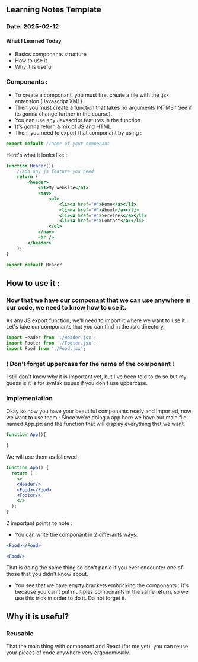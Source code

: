 ## Learning Notes Template

### Date: 2025-02-12
#### What I Learned Today
- Basics componants structure
- How to use it
- Why it is useful

### Componants :
- To create a componant, you must first create a file with the .jsx entension (Javascript XML).
- Then you must create a function that takes no arguments (NTMS : See if its gonna change further in the course).
- You can use any Javascript features in the function
- It's gonna return a mix of JS and HTML
- Then, you need to export that componant by using :
```jsx
export default //name of your componant
```

Here's what it looks like :
```jsx
function Header(){
    //Add any js feature you need
    return (
        <header>
            <h1>My website</h1>
            <nav>
                <ul>
                    <li><a href="#">Home</a></li>
                    <li><a href="#">About</a></li>
                    <li><a href="#">Services</a></li>
                    <li><a href="#">Contact</a></li>
                </ul>
            </nav>
            <hr />
        </header>
    );
}

export default Header
```

## How to use it :
### Now that we have our componant that we can use anywhere in our code, we need to know how to use it.

As any JS export function, we'll need to import it where we want to use it. Let's take our componants that you can find in the /src directory.
```jsx
import Header from './Header.jsx';
import Footer from './Footer.jsx';
import Food from './Food.jsx';
```
### ! Don't forget uppercase for the name of the componant !
I still don't know why it is important yet, but I've been told to do so but my guess is it is for syntax issues if you don't use uppercase.

### Implementation
Okay so now you have your beautiful componants ready and imported, now we want to use them : Since we're doing a app here we have our main file named App.jsx and the function that will display everything that we want.
```jsx
function App(){

}
```
We will use them as followed :
```jsx
function App() {
  return (
    <>
    <Header/>
    <Food></Food>
    <Footer/>
    </>
  ); 
}
```
2 important points to note :
- You can write the componant in 2 differants ways:
```jsx
<Food></Food>
```
```jsx
<Food/>
```
That is doing the same thing so don't panic if you ever encounter one of those that you didn't know about.

- You see that we have empty brackets embricking the componants : It's because you can't put multiples componants in the same return, so we use this trick in order to do it. Do not forget it.

## Why it is useful?
### Reusable
That the main thing with componant and React (for me yet), you can reuse your pieces of code anywhere very ergonomically. 
